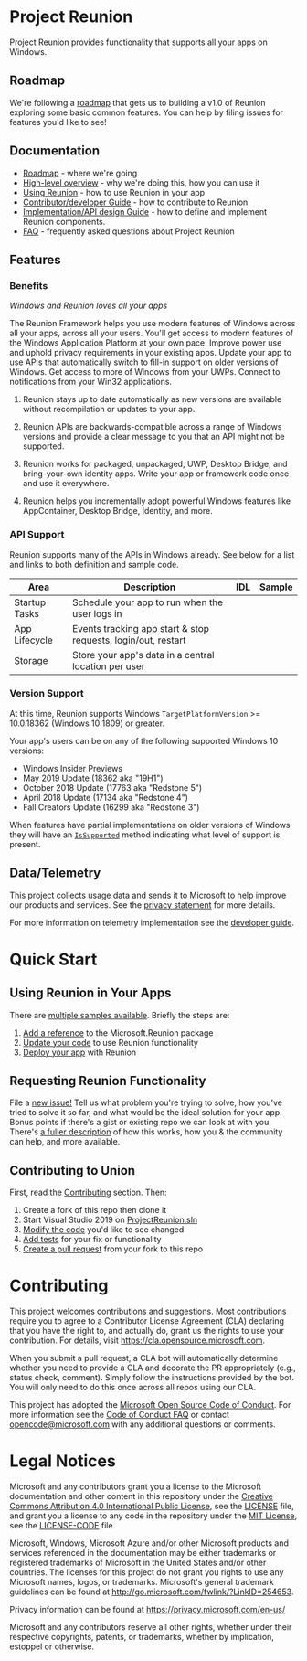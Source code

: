 # Project Reunion

Project Reunion provides functionality that supports all your apps on Windows.

## Roadmap

We're following a [roadmap](docs/roadmap.md) that gets us to building a v1.0 of Reunion exploring
some basic common features.  You can help by filing issues for features you'd like to see!

## Documentation

* [Roadmap](docs/roadmap.md) - where we're going
* [High-level overview](docs/overview.md) - why we're doing this, how you can use it
* [Using Reunion](docs/developer-guide.md) - how to use Reunion in your app
* [Contributor/developer Guide](docs/contributor-guide.md) - how to contribute to Reunion
* [Implementation/API design Guide](docs/implementation-guide.md) - how to define and implement
  Reunion components.
* [FAQ](docs/faq.md) - frequently asked questions about Project Reunion

## Features

### Benefits

_Windows and Reunion loves all your apps_

The Reunion Framework helps you use modern features of Windows across all your apps, across all your
users. You'll get access to modern features of the Windows Application Platform at your own pace.
Improve power use and uphold privacy requirements in your existing apps.  Update your app to use
APIs that automatically switch to fill-in support on older versions of Windows.  Get access to
more of Windows from your UWPs. Connect to notifications from your Win32 applications.

1. Reunion stays up to date automatically as new versions are available without recompilation or
updates to your app.

2. Reunion APIs are backwards-compatible across a range of Windows versions and provide a clear
message to you that an API might not be supported.

3. Reunion works for packaged, unpackaged, UWP, Desktop Bridge, and bring-your-own identity apps.
Write your app or framework code once and use it everywhere.

4. Reunion helps you incrementally adopt powerful Windows features like AppContainer, Desktop
Bridge, Identity, and more.

### API Support

Reunion supports many of the APIs in Windows already. See below for a list and links to both
definition and sample code.

| Area          | Description                                                   | IDL | Sample |
| ------------- | ------------------------------------------------------------- | --- | ------ |
| Startup Tasks | Schedule your app to run when the user logs in                |     |        |
| App Lifecycle | Events tracking app start & stop requests, login/out, restart |     |        |
| Storage       | Store your app's data in a central location per user          |     |        |


### Version Support

At this time, Reunion supports Windows `TargetPlatformVersion` >= 10.0.18362 (Windows 10 1809) or
greater. 

Your app's users can be on any of the following supported Windows 10 versions:

* Windows Insider Previews
* May 2019 Update (18362 aka "19H1")
* October 2018 Update (17763 aka "Redstone 5")
* April 2018 Update (17134 aka "Redstone 4")
* Fall Creators Update (16299 aka "Redstone 3")

When features have partial implementations on older versions of Windows they will have an
[`IsSupported`](docs/developer-guide.md) method indicating what level of support is present.

## Data/Telemetry

This project collects usage data and sends it to Microsoft to help improve our products and services. See the [privacy statement](privacy.md) for more details.

For more information on telemetry implementation see the [developer guide](docs/developer-guide.md#Telemetry).

# Quick Start

## Using Reunion in Your Apps

There are [multiple samples available](samples/README.md). Briefly the steps are:

1. [Add a reference](docs/developer-guide.md#Packages) to the Microsoft.Reunion package
2. [Update your code](docs/developer-guide.md#UpdateYourApp) to use Reunion functionality
3. [Deploy your app](docs/developer-guide.md#DeployingReunion) with Reunion

## Requesting Reunion Functionality

File a [new issue!](https://github.com/microsoft/ProjectReunion/issues/new/choose) Tell us what problem you're
trying to solve, how you've tried to solve it so far, and what would be the ideal solution for your app.  Bonus
points if there's a gist or existing repo we can look at with you.  There's [a fuller description](docs/expanding-reunion.md)
of how this works, how you & the community can help, and more available.

## Contributing to Union

First, read the [Contributing](#Contributing) section.  Then:

1. Create a fork of this repo then clone it
1. Start Visual Studio 2019 on [ProjectReunion.sln](./ProjectReunion.sln)
1. [Modify the code](docs/implementation.md#UpdatingReunion) you'd like to see changed
1. [Add tests](docs/implementation.md#Testing) for your fix or functionality
1. [Create a pull request](docs/implementation.md#PullRequest) from your fork to this repo

# Contributing

This project welcomes contributions and suggestions.  Most contributions require you to agree to a
Contributor License Agreement (CLA) declaring that you have the right to, and actually do, grant us
the rights to use your contribution. For details, visit https://cla.opensource.microsoft.com.

When you submit a pull request, a CLA bot will automatically determine whether you need to provide
a CLA and decorate the PR appropriately (e.g., status check, comment). Simply follow the instructions
provided by the bot. You will only need to do this once across all repos using our CLA.

This project has adopted the [Microsoft Open Source Code of Conduct](https://opensource.microsoft.com/codeofconduct/).
For more information see the [Code of Conduct FAQ](https://opensource.microsoft.com/codeofconduct/faq/) or
contact [opencode@microsoft.com](mailto:opencode@microsoft.com) with any additional questions or comments.

# Legal Notices

Microsoft and any contributors grant you a license to the Microsoft documentation and other content
in this repository under the [Creative Commons Attribution 4.0 International Public License](https://creativecommons.org/licenses/by/4.0/legalcode),
see the [LICENSE](LICENSE) file, and grant you a license to any code in the repository under the [MIT License](https://opensource.org/licenses/MIT), see the
[LICENSE-CODE](LICENSE-CODE) file.

Microsoft, Windows, Microsoft Azure and/or other Microsoft products and services referenced in the documentation
may be either trademarks or registered trademarks of Microsoft in the United States and/or other countries.
The licenses for this project do not grant you rights to use any Microsoft names, logos, or trademarks.
Microsoft's general trademark guidelines can be found at http://go.microsoft.com/fwlink/?LinkID=254653.

Privacy information can be found at https://privacy.microsoft.com/en-us/

Microsoft and any contributors reserve all other rights, whether under their respective copyrights, patents,
or trademarks, whether by implication, estoppel or otherwise.
